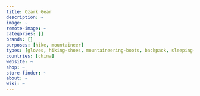 ```yaml
---
title: Ozark Gear
description: ~
image: ~
remote-image: ~
categories: []
brands: []
purposes: [hike, mountaineer]
types: [gloves, hiking-shoes, mountaineering-boots, backpack, sleeping-bag]
countries: [china]
website: ~
shop: ~
store-finder: ~
about: ~
wiki: ~
---
```

